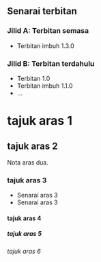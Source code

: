 ## Senarai terbitan

### Jilid A: Terbitan semasa

* Terbitan imbuh 1.3.0

### Jilid B: Terbitan terdahulu

* Terbitan 1.0
* Terbitan imbuh 1.1.0
* ...

# tajuk aras 1

## tajuk aras 2

Nota aras dua.

### tajuk aras 3

* Senarai aras 3
* Senarai aras 3

#### tajuk aras 4

##### tajuk aras 5

###### tajuk aras 6
